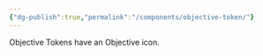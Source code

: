 ```yaml
---
{"dg-publish":true,"permalink":"/components/objective-token/"}
---
```


Objective Tokens have an <span class="icon icon-objective"></span> Objective icon.
